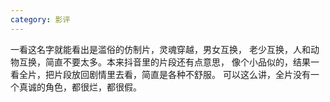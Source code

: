 ```yaml
---
category: 影评
---
```

一看这名字就能看出是滥俗的仿制片，灵魂穿越，男女互换，
老少互换，人和动物互换，简直不要太多。本来抖音里的片段还有点意思，
像个小品似的，结果一看全片，把片段放回剧情里去看，简直是各种不舒服。
可以这么讲，全片没有一个真诚的角色，都很烂，都很假。
